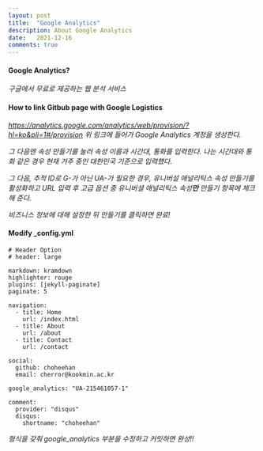 ```yaml
---
layout: post
title:  "Google Analytics"
description: About Google Analytics
date:   2021-12-16
comments: true
---
```

#### Google Analytics? 
*구글에서 무료로 제공하는 웹 분석 서비스*

#### How to link Gitbub page with Google Logistics
*https://analytics.google.com/analytics/web/provision/?hl=ko&pli=1#/provision
위 링크에 들어가 Google Analytics 계정을 생성한다.*

*그 다음엔 속성 만들기를 눌러 속성 이름과 시간대, 통화를 입력한다.
나는 시간대와 통화 같은 경우 현재 거주 중인 대한민국 기준으로 입력했다.*

*그 다음, 추적 ID로 G-가 아닌 UA-가 필요한 경우,
유니버설 애널리틱스 속성 만들기를 활성화하고 URL 입력 후
고급 옵션 중 유니버셜 애널리틱스 속성**만** 만들기 항목에 체크해 준다.*

*비즈니스 정보에 대해 설정한 뒤 만들기를 클릭하면 완료!*
  
#### Modify \_config.yml
```
# Header Option
# header: large

markdown: kramdown
highlighter: rouge
plugins: [jekyll-paginate]
paginate: 5

navigation:
  - title: Home
    url: /index.html
  - title: About
    url: /about
  - title: Contact
    url: /contact

social:
  github: choheehan
  email: cherror@kookmin.ac.kr

google_analytics: "UA-215461057-1"

comment:
  provider: "disqus"
  disqus:
    shortname: "choheehan"
```

*형식을 갖춰 google_analytics 부분을 수정하고 커밋하면
완성!!*
